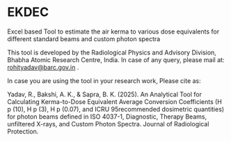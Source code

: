 # EKDEC
Excel based Tool to estimate the air kerma to various dose equivalents for different standard beams and custom photon spectra

This tool is developed by the Radiological Physics and Advisory Division, Bhabha Atomic Research Centre, India. In case of any query, please mail at: rohityadav@barc.gov.in .


In case you are using the tool in your research work, Please cite as: 

Yadav, R., Bakshi, A. K., & Sapra, B. K. (2025). An Analytical Tool for Calculating Kerma-to-Dose Equivalent Average Conversion Coefficients (H p (10), H p (3), H p (0.07), and ICRU 95recommended dosimetric quantities) for photon beams defined in ISO 4037-1, Diagnostic, Therapy Beams, unfiltered X-rays, and Custom Photon Spectra. Journal of Radiological Protection.

